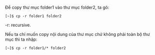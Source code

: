 Để copy thư mục folder1 vào thư mục folder2, ta gõ:

```
[~]$ cp -r folder1 folder2
```

-r: recursive.

Nếu ta chỉ muốn copy nội dung của thư mục chứ không phải toàn bộ thư mục thì ta nhập:

```
[~]$ cp -r folder1/* folder2
```



